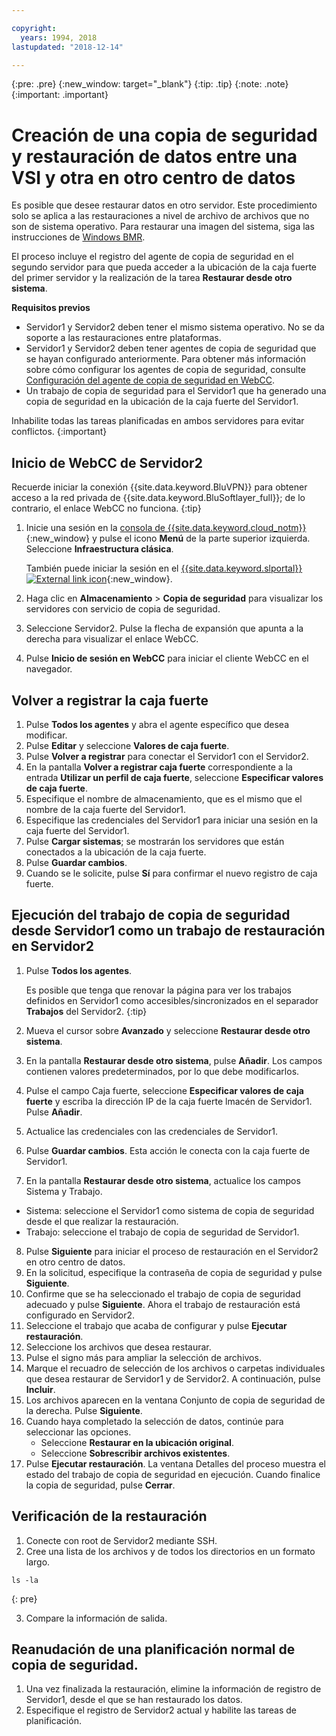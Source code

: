 ```yaml
---

copyright:
  years: 1994, 2018
lastupdated: "2018-12-14"

---
```

{:pre: .pre}
{:new_window: target="_blank"}
{:tip: .tip}
{:note: .note}
{:important: .important}

# Creación de una copia de seguridad y restauración de datos entre una VSI y otra en otro centro de datos

Es posible que desee restaurar datos en otro servidor. Este procedimiento solo se aplica a las restauraciones a nivel de archivo de archivos que no son de sistema operativo. Para restaurar una imagen del sistema, siga las instrucciones de [Windows BMR](restore-bmr-system-volume-image.html).

El proceso incluye el registro del agente de copia de seguridad en el segundo servidor para que pueda acceder a la ubicación de la caja fuerte del primer servidor y la realización de la tarea **Restaurar desde otro sistema**.

**Requisitos previos**

- Servidor1 y Servidor2 deben tener el mismo sistema operativo. No se da soporte a las restauraciones entre plataformas.
- Servidor1 y Servidor2 deben tener agentes de copia de seguridad que se hayan configurado anteriormente. Para obtener más información sobre cómo configurar los agentes de copia de seguridad, consulte [Configuración del agente de copia de seguridad en WebCC](index.html#configuring-the-backup-agent-in-webcc).
- Un trabajo de copia de seguridad para el Servidor1 que ha generado una copia de seguridad en la ubicación de la caja fuerte del Servidor1.

Inhabilite todas las tareas planificadas en ambos servidores para evitar conflictos.
{:important}

## Inicio de WebCC de Servidor2

Recuerde iniciar la conexión {{site.data.keyword.BluVPN}} para obtener acceso a la red privada de {{site.data.keyword.BluSoftlayer_full}}; de lo contrario, el enlace WebCC no funciona.
{:tip}

1. Inicie una sesión en la [consola de {{site.data.keyword.cloud_notm}}](https://console.bluemix.net/catalog/){:new_window} y pulse el icono **Menú** de la parte superior izquierda. Seleccione **Infraestructura clásica**.

   También puede iniciar la sesión en el [{{site.data.keyword.slportal}} ![External link icon](../../icons/launch-glyph.svg "External link icon")](https://control.softlayer.com/){:new_window}.
2. Haga clic en **Almacenamiento** > **Copia de seguridad** para visualizar los servidores con servicio de copia de seguridad.
3. Seleccione Servidor2. Pulse la flecha de expansión que apunta a la derecha para visualizar el enlace WebCC.
4. Pulse **Inicio de sesión en WebCC** para iniciar el cliente WebCC en el navegador.

## Volver a registrar la caja fuerte

1. Pulse **Todos los agentes** y abra el agente específico que desea modificar.
2. Pulse **Editar** y seleccione **Valores de caja fuerte**.
3. Pulse **Volver a registrar** para conectar el Servidor1 con el Servidor2.
4. En la pantalla **Volver a registrar caja fuerte** correspondiente a la entrada **Utilizar un perfil de caja fuerte**, seleccione **Especificar valores de caja fuerte**.
5. Especifique el nombre de almacenamiento, que es el mismo que el nombre de la caja fuerte del Servidor1.
6. Especifique las credenciales del Servidor1 para iniciar una sesión en la caja fuerte del Servidor1.
7. Pulse **Cargar sistemas**; se mostrarán los servidores que están conectados a la ubicación de la caja fuerte.
8. Pulse **Guardar cambios**.
9. Cuando se le solicite, pulse **Sí** para confirmar el nuevo registro de caja fuerte.

## Ejecución del trabajo de copia de seguridad desde Servidor1 como un trabajo de restauración en Servidor2

1. Pulse **Todos los agentes**.

   Es posible que tenga que renovar la página para ver los trabajos definidos en Servidor1 como accesibles/sincronizados en el separador **Trabajos** del Servidor2.
   {:tip}
2. Mueva el cursor sobre **Avanzado** y seleccione **Restaurar desde otro sistema**.
3. En la pantalla **Restaurar desde otro sistema**, pulse **Añadir**. Los campos contienen valores predeterminados, por lo que debe modificarlos.
4. Pulse el campo Caja fuerte, seleccione **Especificar valores de caja fuerte** y escriba la dirección IP de la caja fuerte lmacén de Servidor1. Pulse **Añadir**.
5. Actualice las credenciales con las credenciales de Servidor1.
6. Pulse **Guardar cambios**. Esta acción le conecta con la caja fuerte de Servidor1.
7. En la pantalla **Restaurar desde otro sistema**, actualice los campos Sistema y Trabajo.
  - Sistema: seleccione el Servidor1 como sistema de copia de seguridad desde el que realizar la restauración.
  - Trabajo: seleccione el trabajo de copia de seguridad de Servidor1.
8. Pulse **Siguiente** para iniciar el proceso de restauración en el Servidor2 en otro centro de datos.
9. En la solicitud, especifique la contraseña de copia de seguridad y pulse **Siguiente**.
10. Confirme que se ha seleccionado el trabajo de copia de seguridad adecuado y pulse **Siguiente**. Ahora el trabajo de restauración está configurado en Servidor2.
11. Seleccione el trabajo que acaba de configurar y pulse **Ejecutar restauración**.
12. Seleccione los archivos que desea restaurar.
13. Pulse el signo más para ampliar la selección de archivos.
14. Marque el recuadro de selección de los archivos o carpetas individuales que desea restaurar de Servidor1 y de Servidor2. A continuación, pulse **Incluir**.
15. Los archivos aparecen en la ventana Conjunto de copia de seguridad de la derecha. Pulse **Siguiente**.
16. Cuando haya completado la selección de datos, continúe para seleccionar las opciones.
    - Seleccione **Restaurar en la ubicación original**.
    - Seleccione **Sobrescribir archivos existentes**.
17. Pulse **Ejecutar restauración**. La ventana Detalles del proceso muestra el estado del trabajo de copia de seguridad en ejecución. Cuando finalice la copia de seguridad, pulse **Cerrar**.


## Verificación de la restauración

1. Conecte con root de Servidor2 mediante SSH.
2. Cree una lista de los archivos y de todos los directorios en un formato largo.
  ```
  ls -la
  ```
  {: pre}

3. Compare la información de salida.

## Reanudación de una planificación normal de copia de seguridad.

1. Una vez finalizada la restauración, elimine la información de registro de Servidor1, desde el que se han restaurado los datos.
2. Especifique el registro de Servidor2 actual y habilite las tareas de planificación.
